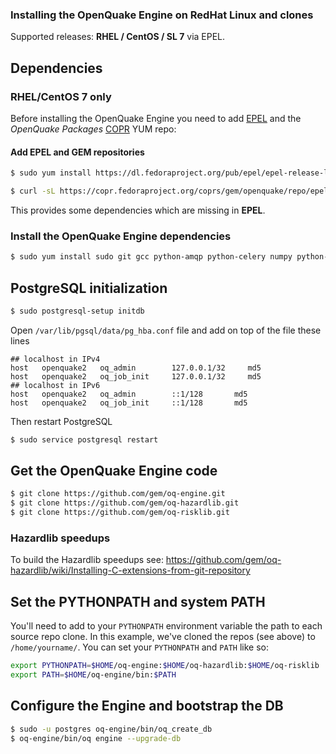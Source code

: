 ### Installing the OpenQuake Engine on RedHat Linux and clones
Supported releases: **RHEL / CentOS / SL 7** via EPEL.

## Dependencies

### RHEL/CentOS 7 only

Before installing the OpenQuake Engine you need to add [EPEL](https://fedoraproject.org/wiki/EPEL) and the _OpenQuake Packages_ [COPR](https://copr.fedoraproject.org/coprs/gem/openquake/    ) YUM repo:

#### Add EPEL and GEM repositories

```bash
$ sudo yum install https://dl.fedoraproject.org/pub/epel/epel-release-latest-7.noarch.rpm
```

```bash
$ curl -sL https://copr.fedoraproject.org/coprs/gem/openquake/repo/epel-7/gem-openquake-epel-7.repo | sudo tee /etc/yum.repos.d/gem-openquake-epel-7.repo

```
This provides some dependencies which are missing in **EPEL**.

### Install the OpenQuake Engine dependencies

```bash
$ sudo yum install sudo git gcc python-amqp python-celery numpy python-paramiko scipy python-shapely python-psycopg2 python-django python-setuptools python-psutil python-mock python-futures python-docutils rabbitmq-server postgresql-server h5py
```

## PostgreSQL initialization
```bash
$ sudo postgresql-setup initdb
```

Open `/var/lib/pgsql/data/pg_hba.conf` file and add on top of the file these lines
```
## localhost in IPv4
host   openquake2   oq_admin        127.0.0.1/32     md5
host   openquake2   oq_job_init     127.0.0.1/32     md5
## localhost in IPv6
host   openquake2   oq_admin        ::1/128       md5
host   openquake2   oq_job_init     ::1/128       md5
```
Then restart PostgreSQL
```bash
$ sudo service postgresql restart
```

## Get the OpenQuake Engine code
```bash
$ git clone https://github.com/gem/oq-engine.git
$ git clone https://github.com/gem/oq-hazardlib.git
$ git clone https://github.com/gem/oq-risklib.git
```
### Hazardlib speedups

To build the Hazardlib speedups see: https://github.com/gem/oq-hazardlib/wiki/Installing-C-extensions-from-git-repository

## Set the PYTHONPATH and system PATH
You'll need to add to your `PYTHONPATH` environment variable the path to each source repo clone. In this example, we've cloned the repos (see above) to `/home/yourname/`. You can set your `PYTHONPATH` and  `PATH` like so:
```bash
export PYTHONPATH=$HOME/oq-engine:$HOME/oq-hazardlib:$HOME/oq-risklib
export PATH=$HOME/oq-engine/bin:$PATH
```

## Configure the Engine and bootstrap the DB
```bash
$ sudo -u postgres oq-engine/bin/oq_create_db
$ oq-engine/bin/oq engine --upgrade-db
```

